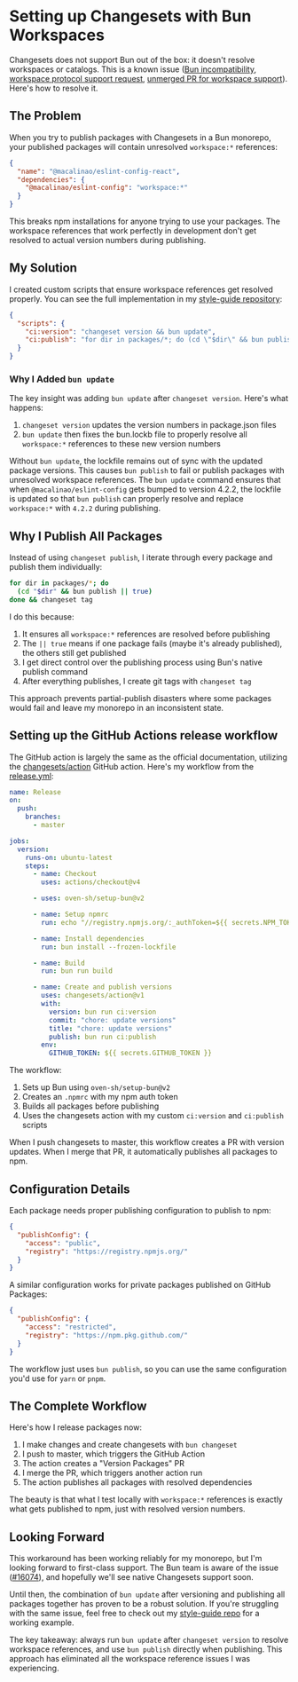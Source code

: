 # Setting up Changesets with Bun Workspaces

Changesets does not support Bun out of the box: it doesn't resolve workspaces or catalogs. This is a known issue ([Bun incompatibility](https://github.com/oven-sh/bun/issues/16074), [workspace protocol support request](https://github.com/changesets/changesets/issues/1454), [unmerged PR for workspace support](https://github.com/changesets/changesets/pull/674)). Here's how to resolve it.

## The Problem

When you try to publish packages with Changesets in a Bun monorepo, your published packages will contain unresolved `workspace:*` references:

```json
{
  "name": "@macalinao/eslint-config-react",
  "dependencies": {
    "@macalinao/eslint-config": "workspace:*"
  }
}
```

This breaks npm installations for anyone trying to use your packages. The workspace references that work perfectly in development don't get resolved to actual version numbers during publishing.

## My Solution

I created custom scripts that ensure workspace references get resolved properly. You can see the full implementation in my [style-guide repository](https://github.com/macalinao/style-guide):

```json
{
  "scripts": {
    "ci:version": "changeset version && bun update",
    "ci:publish": "for dir in packages/*; do (cd \"$dir\" && bun publish || true); done && changeset tag"
  }
}
```

### Why I Added `bun update`

The key insight was adding `bun update` after `changeset version`. Here's what happens:

1. `changeset version` updates the version numbers in package.json files
2. `bun update` then fixes the bun.lockb file to properly resolve all `workspace:*` references to these new version numbers

Without `bun update`, the lockfile remains out of sync with the updated package versions. This causes `bun publish` to fail or publish packages with unresolved workspace references. The `bun update` command ensures that when `@macalinao/eslint-config` gets bumped to version 4.2.2, the lockfile is updated so that `bun publish` can properly resolve and replace `workspace:*` with `4.2.2` during publishing.

## Why I Publish All Packages

Instead of using `changeset publish`, I iterate through every package and publish them individually:

```bash
for dir in packages/*; do
  (cd "$dir" && bun publish || true)
done && changeset tag
```

I do this because:

1. It ensures all `workspace:*` references are resolved before publishing
2. The `|| true` means if one package fails (maybe it's already published), the others still get published
3. I get direct control over the publishing process using Bun's native publish command
4. After everything publishes, I create git tags with `changeset tag`

This approach prevents partial-publish disasters where some packages would fail and leave my monorepo in an inconsistent state.

## Setting up the GitHub Actions release workflow

The GitHub action is largely the same as the official documentation, utilizing the [changesets/action](https://github.com/changesets/action) GitHub action. Here's my workflow from the [release.yml](https://github.com/macalinao/style-guide/blob/master/.github/workflows/release.yml):

```yaml
name: Release
on:
  push:
    branches:
      - master

jobs:
  version:
    runs-on: ubuntu-latest
    steps:
      - name: Checkout
        uses: actions/checkout@v4

      - uses: oven-sh/setup-bun@v2

      - name: Setup npmrc
        run: echo "//registry.npmjs.org/:_authToken=${{ secrets.NPM_TOKEN }}" > .npmrc

      - name: Install dependencies
        run: bun install --frozen-lockfile

      - name: Build
        run: bun run build

      - name: Create and publish versions
        uses: changesets/action@v1
        with:
          version: bun run ci:version
          commit: "chore: update versions"
          title: "chore: update versions"
          publish: bun run ci:publish
        env:
          GITHUB_TOKEN: ${{ secrets.GITHUB_TOKEN }}
```

The workflow:

1. Sets up Bun using `oven-sh/setup-bun@v2`
2. Creates an `.npmrc` with my npm auth token
3. Builds all packages before publishing
4. Uses the changesets action with my custom `ci:version` and `ci:publish` scripts

When I push changesets to master, this workflow creates a PR with version updates. When I merge that PR, it automatically publishes all packages to npm.

## Configuration Details

Each package needs proper publishing configuration to publish to npm:

```json
{
  "publishConfig": {
    "access": "public",
    "registry": "https://registry.npmjs.org/"
  }
}
```

A similar configuration works for private packages published on GitHub Packages:

```json
{
  "publishConfig": {
    "access": "restricted",
    "registry": "https://npm.pkg.github.com/"
  }
}
```

The workflow just uses `bun publish`, so you can use the same configuration you'd use for `yarn` or `pnpm`.

## The Complete Workflow

Here's how I release packages now:

1. I make changes and create changesets with `bun changeset`
2. I push to master, which triggers the GitHub Action
3. The action creates a "Version Packages" PR
4. I merge the PR, which triggers another action run
5. The action publishes all packages with resolved dependencies

The beauty is that what I test locally with `workspace:*` references is exactly what gets published to npm, just with resolved version numbers.

## Looking Forward

This workaround has been working reliably for my monorepo, but I'm looking forward to first-class support. The Bun team is aware of the issue ([#16074](https://github.com/oven-sh/bun/issues/16074)), and hopefully we'll see native Changesets support soon.

Until then, the combination of `bun update` after versioning and publishing all packages together has proven to be a robust solution. If you're struggling with the same issue, feel free to check out my [style-guide repo](https://github.com/macalinao/style-guide) for a working example.

The key takeaway: always run `bun update` after `changeset version` to resolve workspace references, and use `bun publish` directly when publishing. This approach has eliminated all the workspace reference issues I was experiencing.
